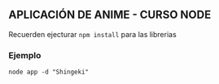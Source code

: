 ## APLICACIÓN DE ANIME - CURSO NODE

Recuerden ejecturar ```npm install``` para las librerias

### Ejemplo
```
node app -d "Shingeki"
```